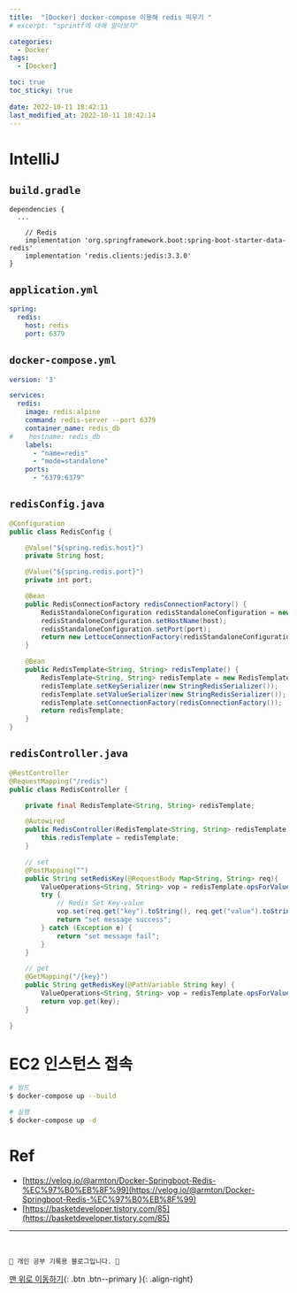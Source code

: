 ```yaml
---
title:  "[Docker] docker-compose 이용해 redis 띄우기 "
# excerpt: "sprintf에 대해 알아보자"

categories:
  - Docker
tags:
  - [Docker]

toc: true
toc_sticky: true
 
date: 2022-10-11 18:42:11
last_modified_at: 2022-10-11 18:42:14
---
```

# IntelliJ
## `build.gradle`
```
dependencies {
  ...

	// Redis
	implementation 'org.springframework.boot:spring-boot-starter-data-redis'
	implementation 'redis.clients:jedis:3.3.0'
}
```

## `application.yml`
```yml
spring:
  redis:
    host: redis
    port: 6379
```

## `docker-compose.yml`
```yml
version: '3'

services:
  redis:
    image: redis:alpine
    command: redis-server --port 6379
    container_name: redis_db
#    hostname: redis_db
    labels:
      - "name=redis"
      - "mode=standalone"
    ports:
      - "6379:6379"
```

## `redisConfig.java`
```java
@Configuration
public class RedisConfig {

    @Value("${spring.redis.host}")
    private String host;

    @Value("${spring.redis.port}")
    private int port;

    @Bean
    public RedisConnectionFactory redisConnectionFactory() {
        RedisStandaloneConfiguration redisStandaloneConfiguration = new RedisStandaloneConfiguration();
        redisStandaloneConfiguration.setHostName(host);
        redisStandaloneConfiguration.setPort(port);
        return new LettuceConnectionFactory(redisStandaloneConfiguration);
    }

    @Bean
    public RedisTemplate<String, String> redisTemplate() {
        RedisTemplate<String, String> redisTemplate = new RedisTemplate<>();
        redisTemplate.setKeySerializer(new StringRedisSerializer());
        redisTemplate.setValueSerializer(new StringRedisSerializer());
        redisTemplate.setConnectionFactory(redisConnectionFactory());
        return redisTemplate;
    }
}
```

## `redisController.java`
```java
@RestController
@RequestMapping("/redis")
public class RedisController {

    private final RedisTemplate<String, String> redisTemplate;

    @Autowired
    public RedisController(RedisTemplate<String, String> redisTemplate) {
        this.redisTemplate = redisTemplate;
    }

    // set
    @PostMapping("")
    public String setRedisKey(@RequestBody Map<String, String> req){
        ValueOperations<String, String> vop = redisTemplate.opsForValue();
        try {
            // Redis Set Key-value
            vop.set(req.get("key").toString(), req.get("value").toString());
            return "set message success";
        } catch (Exception e) {
            return "set message fail";
        }
    }

    // get
    @GetMapping("/{key}")
    public String getRedisKey(@PathVariable String key) {
        ValueOperations<String, String> vop = redisTemplate.opsForValue();
        return vop.get(key);
    }

}
```

# EC2 인스턴스 접속
```bash
# 빌드
$ docker-compose up --build

# 실행
$ docker-compose up -d
```


# Ref
- [https://velog.io/@armton/Docker-Springboot-Redis-%EC%97%B0%EB%8F%99](https://velog.io/@armton/Docker-Springboot-Redis-%EC%97%B0%EB%8F%99)
- [https://basketdeveloper.tistory.com/85](https://basketdeveloper.tistory.com/85)


***
<br>


    💛 개인 공부 기록용 블로그입니다. 👻

[맨 위로 이동하기](#){: .btn .btn--primary }{: .align-right}